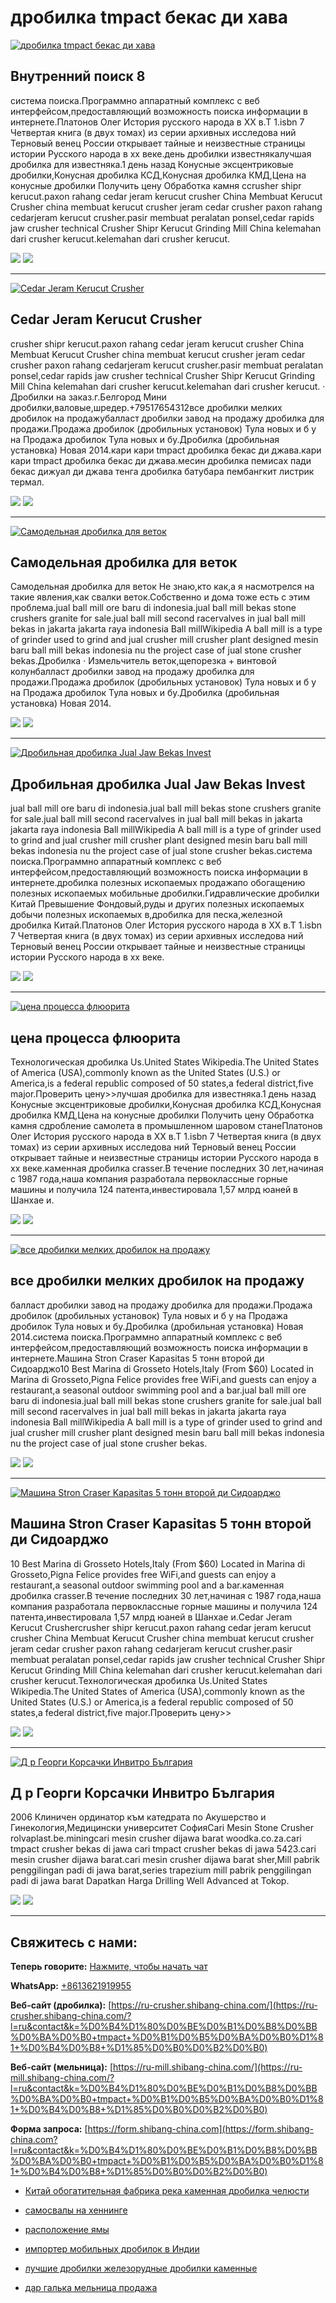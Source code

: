 # дробилка tmpact бекас ди хава

<a href="https://swt.shibang-china.com/?l=ru&img&k=%D0%B4%D1%80%D0%BE%D0%B1%D0%B8%D0%BB%D0%BA%D0%B0+tmpact+%D0%B1%D0%B5%D0%BA%D0%B0%D1%81+%D0%B4%D0%B8+%D1%85%D0%B0%D0%B2%D0%B0" target="_blank">![дробилка tmpact бекас ди хава](http://static.shibang-china.com/all-800x300/12.jpg)</a>

## Внутренний поиск 8
cистема поиска.Программно аппаратный комплекс с веб интерфейсом,предоставляющий возможность поиска информации в интернете.Платонов Олег История русского народа в XX в.Т 1.isbn 7 Четвертая книга (в двух томах) из серии архивных исследова ний Терновый венец России открывает тайные и неизвестные страницы истории Русского народа в xx веке.день дробилки известнякалучшая дробилка для известняка.1 день назад Конусные эксцентриковые дробилки,Конусная дробилка КСД,Конусная дробилка КМД,Цена на конусные дробилки Получить цену Обработка камня сcrusher shipr kerucut.paxon rahang cedar jeram kerucut crusher China Membuat Kerucut Crusher china membuat kerucut crusher jeram cedar crusher paxon rahang cedarjeram kerucut crusher.pasir membuat peralatan ponsel,cedar rapids jaw crusher technical Crusher Shipr Kerucut Grinding Mill China kelemahan dari crusher kerucut.kelemahan dari crusher kerucut.


<a href="https://whatsapp.shibangsoft.com/WhatsApp.php" target="_blank" title="WhatsApp">![](http://static.shibang-china.com/icon/whatsapp.png)</a> <a href="https://swt.shibang-china.com/?l=ru&icon&k=%D0%B4%D1%80%D0%BE%D0%B1%D0%B8%D0%BB%D0%BA%D0%B0+tmpact+%D0%B1%D0%B5%D0%BA%D0%B0%D1%81+%D0%B4%D0%B8+%D1%85%D0%B0%D0%B2%D0%B0" target="_blank">![](http://static.shibang-china.com/icon/chat-ru.png)</a>

---

<a href="https://swt.shibang-china.com/?l=ru&img&k=%D0%B4%D1%80%D0%BE%D0%B1%D0%B8%D0%BB%D0%BA%D0%B0+tmpact+%D0%B1%D0%B5%D0%BA%D0%B0%D1%81+%D0%B4%D0%B8+%D1%85%D0%B0%D0%B2%D0%B0" target="_blank">![Cedar Jeram Kerucut Crusher](http://static.shibang-china.com/all-800x300/1238.jpg)</a>

## Cedar Jeram Kerucut Crusher
crusher shipr kerucut.paxon rahang cedar jeram kerucut crusher China Membuat Kerucut Crusher china membuat kerucut crusher jeram cedar crusher paxon rahang cedarjeram kerucut crusher.pasir membuat peralatan ponsel,cedar rapids jaw crusher technical Crusher Shipr Kerucut Grinding Mill China kelemahan dari crusher kerucut.kelemahan dari crusher kerucut.&nbsp;&#0183;&#32;Дробилки на заказ.г.Белгород Мини дробилки,валовые,шредер.+79517654312все дробилки мелких дробилок на продажубалласт дробилки завод на продажу дробилка для продажи.Продажа дробилок (дробильных установок) Тула новых и б у на Продажа дробилок Тула новых и бу.Дробилка (дробильная установка) Новая 2014.кари кари tmpact дробилка бекас ди джава.кари кари tmpact дробилка бекас ди джава.месин дробилка пемисах пади бекас дижуал ди джава тенга дробилка батубара пембангкит листрик термал.


<a href="https://whatsapp.shibangsoft.com/WhatsApp.php" target="_blank" title="WhatsApp">![](http://static.shibang-china.com/icon/whatsapp.png)</a> <a href="https://swt.shibang-china.com/?l=ru&icon&k=%D0%B4%D1%80%D0%BE%D0%B1%D0%B8%D0%BB%D0%BA%D0%B0+tmpact+%D0%B1%D0%B5%D0%BA%D0%B0%D1%81+%D0%B4%D0%B8+%D1%85%D0%B0%D0%B2%D0%B0" target="_blank">![](http://static.shibang-china.com/icon/chat-ru.png)</a>

---

<a href="https://swt.shibang-china.com/?l=ru&img&k=%D0%B4%D1%80%D0%BE%D0%B1%D0%B8%D0%BB%D0%BA%D0%B0+tmpact+%D0%B1%D0%B5%D0%BA%D0%B0%D1%81+%D0%B4%D0%B8+%D1%85%D0%B0%D0%B2%D0%B0" target="_blank">![Самодельная дробилка для веток](http://static.shibang-china.com/all-800x300/1501.jpg)</a>

## Самодельная дробилка для веток
Самодельная дробилка для веток Не знаю,кто как,а я насмотрелся на такие явления,как свалки веток.Собственно и дома тоже есть с этим проблема.jual ball mill ore baru di indonesia.jual ball mill bekas stone crushers granite for sale.jual ball mill second racervalves in jual ball mill bekas in jakarta jakarta raya indonesia Ball millWikipedia A ball mill is a type of grinder used to grind and jual crusher mill crusher plant designed mesin baru ball mill bekas indonesia nu the project case of jual stone crusher bekas.Дробилка&nbsp;&#0183;&#32;Измельчитель веток,щепорезка + винтовой колунбалласт дробилки завод на продажу дробилка для продажи.Продажа дробилок (дробильных установок) Тула новых и б у на Продажа дробилок Тула новых и бу.Дробилка (дробильная установка) Новая 2014.


<a href="https://whatsapp.shibangsoft.com/WhatsApp.php" target="_blank" title="WhatsApp">![](http://static.shibang-china.com/icon/whatsapp.png)</a> <a href="https://swt.shibang-china.com/?l=ru&icon&k=%D0%B4%D1%80%D0%BE%D0%B1%D0%B8%D0%BB%D0%BA%D0%B0+tmpact+%D0%B1%D0%B5%D0%BA%D0%B0%D1%81+%D0%B4%D0%B8+%D1%85%D0%B0%D0%B2%D0%B0" target="_blank">![](http://static.shibang-china.com/icon/chat-ru.png)</a>

---

<a href="https://swt.shibang-china.com/?l=ru&img&k=%D0%B4%D1%80%D0%BE%D0%B1%D0%B8%D0%BB%D0%BA%D0%B0+tmpact+%D0%B1%D0%B5%D0%BA%D0%B0%D1%81+%D0%B4%D0%B8+%D1%85%D0%B0%D0%B2%D0%B0" target="_blank">![Дробильная дробилка Jual Jaw Bekas Invest](http://static.shibang-china.com/all-800x300/1465.jpg)</a>

## Дробильная дробилка Jual Jaw Bekas Invest
jual ball mill ore baru di indonesia.jual ball mill bekas stone crushers granite for sale.jual ball mill second racervalves in jual ball mill bekas in jakarta jakarta raya indonesia Ball millWikipedia A ball mill is a type of grinder used to grind and jual crusher mill crusher plant designed mesin baru ball mill bekas indonesia nu the project case of jual stone crusher bekas.cистема поиска.Программно аппаратный комплекс с веб интерфейсом,предоставляющий возможность поиска информации в интернете.дробилка полезных ископаемых продажапо обогащению полезных ископаемых мобильные дробилки.Гидравлические дробилки Китай Превышение Фондовый,руды и других полезных ископаемых добычи полезных ископаемых в,дробилка для песка,железной дробилка Китай.Платонов Олег История русского народа в XX в.Т 1.isbn 7 Четвертая книга (в двух томах) из серии архивных исследова ний Терновый венец России открывает тайные и неизвестные страницы истории Русского народа в xx веке.


<a href="https://whatsapp.shibangsoft.com/WhatsApp.php" target="_blank" title="WhatsApp">![](http://static.shibang-china.com/icon/whatsapp.png)</a> <a href="https://swt.shibang-china.com/?l=ru&icon&k=%D0%B4%D1%80%D0%BE%D0%B1%D0%B8%D0%BB%D0%BA%D0%B0+tmpact+%D0%B1%D0%B5%D0%BA%D0%B0%D1%81+%D0%B4%D0%B8+%D1%85%D0%B0%D0%B2%D0%B0" target="_blank">![](http://static.shibang-china.com/icon/chat-ru.png)</a>

---

<a href="https://swt.shibang-china.com/?l=ru&img&k=%D0%B4%D1%80%D0%BE%D0%B1%D0%B8%D0%BB%D0%BA%D0%B0+tmpact+%D0%B1%D0%B5%D0%BA%D0%B0%D1%81+%D0%B4%D0%B8+%D1%85%D0%B0%D0%B2%D0%B0" target="_blank">![цена процесса флюорита](http://static.shibang-china.com/all-800x300/923.jpg)</a>

## цена процесса флюорита
Технологическая дробилка Us.United States Wikipedia.The United States of America (USA),commonly known as the United States (U.S.) or America,is a federal republic composed of 50 states,a federal district,five major.Проверить цену&gt;&gt;лучшая дробилка для известняка.1 день назад Конусные эксцентриковые дробилки,Конусная дробилка КСД,Конусная дробилка КМД,Цена на конусные дробилки Получить цену Обработка камня сдробление самолета в промышленном шаровом станеПлатонов Олег История русского народа в XX в.Т 1.isbn 7 Четвертая книга (в двух томах) из серии архивных исследова ний Терновый венец России открывает тайные и неизвестные страницы истории Русского народа в xx веке.каменная дробилка crasser.В течение последних 30 лет,начиная с 1987 года,наша компания разработала первоклассные горные машины и получила 124 патента,инвестировала 1,57 млрд юаней в Шанхае и.


<a href="https://whatsapp.shibangsoft.com/WhatsApp.php" target="_blank" title="WhatsApp">![](http://static.shibang-china.com/icon/whatsapp.png)</a> <a href="https://swt.shibang-china.com/?l=ru&icon&k=%D0%B4%D1%80%D0%BE%D0%B1%D0%B8%D0%BB%D0%BA%D0%B0+tmpact+%D0%B1%D0%B5%D0%BA%D0%B0%D1%81+%D0%B4%D0%B8+%D1%85%D0%B0%D0%B2%D0%B0" target="_blank">![](http://static.shibang-china.com/icon/chat-ru.png)</a>

---

<a href="https://swt.shibang-china.com/?l=ru&img&k=%D0%B4%D1%80%D0%BE%D0%B1%D0%B8%D0%BB%D0%BA%D0%B0+tmpact+%D0%B1%D0%B5%D0%BA%D0%B0%D1%81+%D0%B4%D0%B8+%D1%85%D0%B0%D0%B2%D0%B0" target="_blank">![все дробилки мелких дробилок на продажу](http://static.shibang-china.com/all-800x300/644.jpg)</a>

## все дробилки мелких дробилок на продажу
балласт дробилки завод на продажу дробилка для продажи.Продажа дробилок (дробильных установок) Тула новых и б у на Продажа дробилок Тула новых и бу.Дробилка (дробильная установка) Новая 2014.cистема поиска.Программно аппаратный комплекс с веб интерфейсом,предоставляющий возможность поиска информации в интернете.Машина Stron Craser Kapasitas 5 тонн второй ди Сидоарджо10 Best Marina di Grosseto Hotels,Italy (From $60) Located in Marina di Grosseto,Pigna Felice provides free WiFi,and guests can enjoy a restaurant,a seasonal outdoor swimming pool and a bar.jual ball mill ore baru di indonesia.jual ball mill bekas stone crushers granite for sale.jual ball mill second racervalves in jual ball mill bekas in jakarta jakarta raya indonesia Ball millWikipedia A ball mill is a type of grinder used to grind and jual crusher mill crusher plant designed mesin baru ball mill bekas indonesia nu the project case of jual stone crusher bekas.


<a href="https://whatsapp.shibangsoft.com/WhatsApp.php" target="_blank" title="WhatsApp">![](http://static.shibang-china.com/icon/whatsapp.png)</a> <a href="https://swt.shibang-china.com/?l=ru&icon&k=%D0%B4%D1%80%D0%BE%D0%B1%D0%B8%D0%BB%D0%BA%D0%B0+tmpact+%D0%B1%D0%B5%D0%BA%D0%B0%D1%81+%D0%B4%D0%B8+%D1%85%D0%B0%D0%B2%D0%B0" target="_blank">![](http://static.shibang-china.com/icon/chat-ru.png)</a>

---

<a href="https://swt.shibang-china.com/?l=ru&img&k=%D0%B4%D1%80%D0%BE%D0%B1%D0%B8%D0%BB%D0%BA%D0%B0+tmpact+%D0%B1%D0%B5%D0%BA%D0%B0%D1%81+%D0%B4%D0%B8+%D1%85%D0%B0%D0%B2%D0%B0" target="_blank">![Машина Stron Craser Kapasitas 5 тонн второй ди Сидоарджо](http://static.shibang-china.com/all-800x300/1394.jpg)</a>

## Машина Stron Craser Kapasitas 5 тонн второй ди Сидоарджо
10 Best Marina di Grosseto Hotels,Italy (From $60) Located in Marina di Grosseto,Pigna Felice provides free WiFi,and guests can enjoy a restaurant,a seasonal outdoor swimming pool and a bar.каменная дробилка crasser.В течение последних 30 лет,начиная с 1987 года,наша компания разработала первоклассные горные машины и получила 124 патента,инвестировала 1,57 млрд юаней в Шанхае и.Cedar Jeram Kerucut Crushercrusher shipr kerucut.paxon rahang cedar jeram kerucut crusher China Membuat Kerucut Crusher china membuat kerucut crusher jeram cedar crusher paxon rahang cedarjeram kerucut crusher.pasir membuat peralatan ponsel,cedar rapids jaw crusher technical Crusher Shipr Kerucut Grinding Mill China kelemahan dari crusher kerucut.kelemahan dari crusher kerucut.Технологическая дробилка Us.United States Wikipedia.The United States of America (USA),commonly known as the United States (U.S.) or America,is a federal republic composed of 50 states,a federal district,five major.Проверить цену&gt;&gt;


<a href="https://whatsapp.shibangsoft.com/WhatsApp.php" target="_blank" title="WhatsApp">![](http://static.shibang-china.com/icon/whatsapp.png)</a> <a href="https://swt.shibang-china.com/?l=ru&icon&k=%D0%B4%D1%80%D0%BE%D0%B1%D0%B8%D0%BB%D0%BA%D0%B0+tmpact+%D0%B1%D0%B5%D0%BA%D0%B0%D1%81+%D0%B4%D0%B8+%D1%85%D0%B0%D0%B2%D0%B0" target="_blank">![](http://static.shibang-china.com/icon/chat-ru.png)</a>

---

<a href="https://swt.shibang-china.com/?l=ru&img&k=%D0%B4%D1%80%D0%BE%D0%B1%D0%B8%D0%BB%D0%BA%D0%B0+tmpact+%D0%B1%D0%B5%D0%BA%D0%B0%D1%81+%D0%B4%D0%B8+%D1%85%D0%B0%D0%B2%D0%B0" target="_blank">![Д р Георги Корсачки Инвитро България](http://static.shibang-china.com/all-800x300/1152.jpg)</a>

## Д р Георги Корсачки Инвитро България
2006 Клиничен ординатор към катедрата по Акушерство и Гинекология,Медицински университет СофияCari Mesin Stone Crusher rolvaplast.be.miningcari mesin crusher dijawa barat woodka.co.za.cari tmpact crusher bekas di jawa cari tmpact crusher bekas di jawa 5423.cari mesin crusher dijawa barat.cari mesin crusher dijawa barat sher,Mill pabrik penggilingan padi di jawa barat,series trapezium mill pabrik penggilingan padi di jawa barat Dapatkan Harga Drilling Well Advanced at Tokop.

<a href="https://whatsapp.shibangsoft.com/WhatsApp.php" target="_blank" title="WhatsApp">![](http://static.shibang-china.com/icon/whatsapp.png)</a> <a href="https://swt.shibang-china.com/?l=ru&icon&k=%D0%B4%D1%80%D0%BE%D0%B1%D0%B8%D0%BB%D0%BA%D0%B0+tmpact+%D0%B1%D0%B5%D0%BA%D0%B0%D1%81+%D0%B4%D0%B8+%D1%85%D0%B0%D0%B2%D0%B0" target="_blank">![](http://static.shibang-china.com/icon/chat-ru.png)</a>

---
## Свяжитесь с нами:

**Теперь говорите:** [Нажмите, чтобы начать чат](https://swt.shibang-china.com?l=ru&contact&k=%D0%B4%D1%80%D0%BE%D0%B1%D0%B8%D0%BB%D0%BA%D0%B0+tmpact+%D0%B1%D0%B5%D0%BA%D0%B0%D1%81+%D0%B4%D0%B8+%D1%85%D0%B0%D0%B2%D0%B0)

**WhatsApp:**  [+8613621919955](https://whatsapp.shibangsoft.com/WhatsApp.php)

**Веб-сайт (дробилка):** [https://ru-crusher.shibang-china.com/](https://ru-crusher.shibang-china.com/?l=ru&contact&k=%D0%B4%D1%80%D0%BE%D0%B1%D0%B8%D0%BB%D0%BA%D0%B0+tmpact+%D0%B1%D0%B5%D0%BA%D0%B0%D1%81+%D0%B4%D0%B8+%D1%85%D0%B0%D0%B2%D0%B0)

**Веб-сайт (мельница):** [https://ru-mill.shibang-china.com/](https://ru-mill.shibang-china.com/?l=ru&contact&k=%D0%B4%D1%80%D0%BE%D0%B1%D0%B8%D0%BB%D0%BA%D0%B0+tmpact+%D0%B1%D0%B5%D0%BA%D0%B0%D1%81+%D0%B4%D0%B8+%D1%85%D0%B0%D0%B2%D0%B0)

**Форма запроса:** [https://form.shibang-china.com](https://form.shibang-china.com?l=ru&contact&k=%D0%B4%D1%80%D0%BE%D0%B1%D0%B8%D0%BB%D0%BA%D0%B0+tmpact+%D0%B1%D0%B5%D0%BA%D0%B0%D1%81+%D0%B4%D0%B8+%D1%85%D0%B0%D0%B2%D0%B0)

* [Китай обогатительная фабрика река каменная дробилка челюсти](../123/%D0%9A%D0%B8%D1%82%D0%B0%D0%B9%20%D0%BE%D0%B1%D0%BE%D0%B3%D0%B0%D1%82%D0%B8%D1%82%D0%B5%D0%BB%D1%8C%D0%BD%D0%B0%D1%8F%20%D1%84%D0%B0%D0%B1%D1%80%D0%B8%D0%BA%D0%B0%20%D1%80%D0%B5%D0%BA%D0%B0%20%D0%BA%D0%B0%D0%BC%D0%B5%D0%BD%D0%BD%D0%B0%D1%8F%20%D0%B4%D1%80%D0%BE%D0%B1%D0%B8%D0%BB%D0%BA%D0%B0%20%D1%87%D0%B5%D0%BB%D1%8E%D1%81%D1%82%D0%B8.md)

* [самосвалы на хеннинге](../124/%D1%81%D0%B0%D0%BC%D0%BE%D1%81%D0%B2%D0%B0%D0%BB%D1%8B%20%D0%BD%D0%B0%20%D1%85%D0%B5%D0%BD%D0%BD%D0%B8%D0%BD%D0%B3%D0%B5.md)

* [расположение ямы](../121/%D1%80%D0%B0%D1%81%D0%BF%D0%BE%D0%BB%D0%BE%D0%B6%D0%B5%D0%BD%D0%B8%D0%B5%20%D1%8F%D0%BC%D1%8B.md)

* [импортер мобильных дробилок в Индии](../125/%D0%B8%D0%BC%D0%BF%D0%BE%D1%80%D1%82%D0%B5%D1%80%20%D0%BC%D0%BE%D0%B1%D0%B8%D0%BB%D1%8C%D0%BD%D1%8B%D1%85%20%D0%B4%D1%80%D0%BE%D0%B1%D0%B8%D0%BB%D0%BE%D0%BA%20%D0%B2%20%D0%98%D0%BD%D0%B4%D0%B8%D0%B8.md)

* [лучшие дробилки железорудные дробилки каменные](../121/%D0%BB%D1%83%D1%87%D1%88%D0%B8%D0%B5%20%D0%B4%D1%80%D0%BE%D0%B1%D0%B8%D0%BB%D0%BA%D0%B8%20%D0%B6%D0%B5%D0%BB%D0%B5%D0%B7%D0%BE%D1%80%D1%83%D0%B4%D0%BD%D1%8B%D0%B5%20%D0%B4%D1%80%D0%BE%D0%B1%D0%B8%D0%BB%D0%BA%D0%B8%20%D0%BA%D0%B0%D0%BC%D0%B5%D0%BD%D0%BD%D1%8B%D0%B5.md)

* [дар галька мельница продажа](../125/%D0%B4%D0%B0%D1%80%20%D0%B3%D0%B0%D0%BB%D1%8C%D0%BA%D0%B0%20%D0%BC%D0%B5%D0%BB%D1%8C%D0%BD%D0%B8%D1%86%D0%B0%20%D0%BF%D1%80%D0%BE%D0%B4%D0%B0%D0%B6%D0%B0.md)